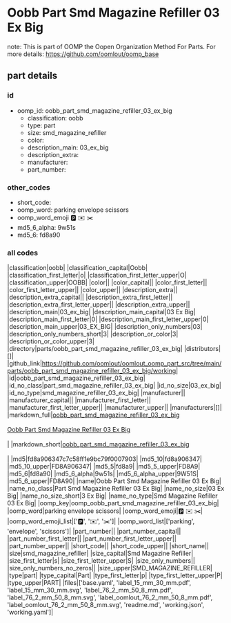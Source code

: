 # Oobb Part Smd Magazine Refiller 03 Ex Big  

note: This is part of OOMP the Oopen Organization Method For Parts. For more details: https://github.com/oomlout/oomp_base

##  part details





### id
* oomp_id: oobb_part_smd_magazine_refiller_03_ex_big
  * classification: oobb
  * type: part
  * size: smd_magazine_refiller
  * color: 
  * description_main: 03_ex_big
  * description_extra: 
  * manufacturer: 
  * part_number: 

### other_codes
* short_code: 
* oomp_word: parking envelope scissors
* oomp_word_emoji :parking: :envelope: :scissors:
* md5_6_alpha: 9w51s
* md5_6: fd8a90

### all codes 
|classification|oobb|
|classification_capital|Oobb|
|classification_first_letter|o|
|classification_first_letter_upper|O|
|classification_upper|OOBB|
|color||
|color_capital||
|color_first_letter||
|color_first_letter_upper||
|color_upper||
|description_extra||
|description_extra_capital||
|description_extra_first_letter||
|description_extra_first_letter_upper||
|description_extra_upper||
|description_main|03_ex_big|
|description_main_capital|03 Ex Big|
|description_main_first_letter|0|
|description_main_first_letter_upper|0|
|description_main_upper|03_EX_BIG|
|description_only_numbers|03|
|description_only_numbers_short|3|
|description_or_color|3|
|description_or_color_upper|3|
|directory|parts/oobb_part_smd_magazine_refiller_03_ex_big|
|distributors|[]|
|github_link|https://github.com/oomlout/oomlout_oomp_part_src/tree/main/parts/oobb_part_smd_magazine_refiller_03_ex_big/working|
|id|oobb_part_smd_magazine_refiller_03_ex_big|
|id_no_class|part_smd_magazine_refiller_03_ex_big|
|id_no_size|03_ex_big|
|id_no_type|smd_magazine_refiller_03_ex_big|
|manufacturer||
|manufacturer_capital||
|manufacturer_first_letter||
|manufacturer_first_letter_upper||
|manufacturer_upper||
|manufacturers|[]|
|markdown_full|[oobb_part_smd_magazine_refiller_03_ex_big](https://github.com/oomlout/oomlout_oomp_part_src/tree/main/parts/oobb_part_smd_magazine_refiller_03_ex_big/working)<br>[](https://github.com/oomlout/oomlout_oomp_part_src/tree/main/parts/oobb_part_smd_magazine_refiller_03_ex_big/working)<br>[Oobb Part Smd Magazine Refiller 03 Ex Big](https://github.com/oomlout/oomlout_oomp_part_src/tree/main/parts/oobb_part_smd_magazine_refiller_03_ex_big/working)<br><br>|
|markdown_short|[oobb_part_smd_magazine_refiller_03_ex_big](https://github.com/oomlout/oomlout_oomp_part_src/tree/main/parts/oobb_part_smd_magazine_refiller_03_ex_big/working)<br><br>|
|md5|fd8a906347c7c58ff1e9bc79f0007903|
|md5_10|fd8a906347|
|md5_10_upper|FD8A906347|
|md5_5|fd8a9|
|md5_5_upper|FD8A9|
|md5_6|fd8a90|
|md5_6_alpha|9w51s|
|md5_6_alpha_upper|9W51S|
|md5_6_upper|FD8A90|
|name|Oobb Part Smd Magazine Refiller 03 Ex Big|
|name_no_class|Part Smd Magazine Refiller 03 Ex Big|
|name_no_size|03 Ex Big|
|name_no_size_short|3 Ex Big|
|name_no_type|Smd Magazine Refiller 03 Ex Big|
|oomp_key|oomp_oobb_part_smd_magazine_refiller_03_ex_big|
|oomp_word|parking envelope scissors|
|oomp_word_emoji|:parking: :envelope: :scissors:|
|oomp_word_emoji_list|[':parking:', ':envelope:', ':scissors:']|
|oomp_word_list|['parking', 'envelope', 'scissors']|
|part_number||
|part_number_capital||
|part_number_first_letter||
|part_number_first_letter_upper||
|part_number_upper||
|short_code||
|short_code_upper||
|short_name||
|size|smd_magazine_refiller|
|size_capital|Smd Magazine Refiller|
|size_first_letter|s|
|size_first_letter_upper|S|
|size_only_numbers||
|size_only_numbers_no_zeros||
|size_upper|SMD_MAGAZINE_REFILLER|
|type|part|
|type_capital|Part|
|type_first_letter|p|
|type_first_letter_upper|P|
|type_upper|PART|
|files|['base.yaml', 'label_15_mm_30_mm.pdf', 'label_15_mm_30_mm.svg', 'label_76_2_mm_50_8_mm.pdf', 'label_76_2_mm_50_8_mm.svg', 'label_oomlout_76_2_mm_50_8_mm.pdf', 'label_oomlout_76_2_mm_50_8_mm.svg', 'readme.md', 'working.json', 'working.yaml']|
